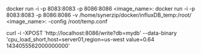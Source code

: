 docker run -i -p 8083:8083 -p 8086:8086  <image_name>:<tag>
docker run -i -p 8083:8083 -p 8086:8086 -v /home/synerzip/docker/influxDB_temp:/root/   <image_name>:<tag>   -config /root/temp.conf


curl -i -XPOST 'http://localhost:8086/write?db=mydb' --data-binary 'cpu_load_short,host=server01,region=us-west value=0.64 1434055562000000000'

